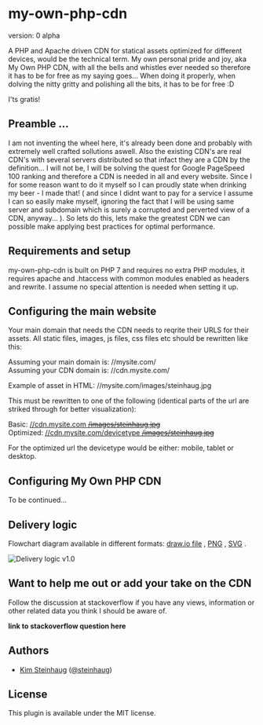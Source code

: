 # my-own-php-cdn

version: 0 alpha

A PHP and Apache driven CDN for statical assets optimized for different devices, would be the technical term. My own personal pride and joy, aka My Own PHP CDN, with all the bells and whistles ever needed so therefore it has to be for free as my saying goes... When doing it properly, when dolving the nitty gritty and polishing all the bits, it has to be for free :D

I'ts gratis!

## Preamble ...

I am not inventing the wheel here, it's already been done and probably with extremely well crafted sollutions aswell. Also the existing CDN's are real CDN's with several servers distributed so that infact they are a CDN by the definition... I will not be, I will be solving the quest for Google PageSpeed 100 ranking and therefore a CDN is needed in all and every website. Since I for some reason want to do it myself so I can proudly state when drinking my beer - I made that! ( and since I didnt want to pay for a service I assume I can so easily make myself, ignoring the fact that I will be using same server and subdomain which is surely a corrupted and perverted view of a CDN, anyway... ). So lets do this, lets make the greatest CDN we can possible make applying best practices for optimal performance. 

## Requirements and setup

my-own-php-cdn is built on PHP 7 and requires no extra PHP modules, it requires apache and .htaccess with common modules enabled as headers and rewrite. I assume no special attention is needed when setting it up.


## Configuring the main website

Your main domain that needs the CDN needs to reqrite their URLS for their assets. All static files, images, js files, css files etc should be rewritten like this:

Assuming your main domain is: //mysite.com/  
Assuming your CDN domain is: //cdn.mysite.com/

Example of asset in HTML: //mysite.com/images/steinhaug.jpg

This must be rewritten to one of the following (identical parts of the url are striked through for better visualization):

Basic: <a href="//cdn.mysite.com/images/steinhaug.jpg">//cdn.mysite.com ~~/images/steinhaug.jpg~~</a>  
Optimized: <a href="//cdn.mysite.com/mobile/images/steinhaug.jpg">//cdn.mysite.com/devicetype ~~/images/steinhaug.jpg~~</a>  

For the optimized url the devicetype would be either: mobile, tablet or desktop.

## Configuring My Own PHP CDN

To be continued...

## Delivery logic

Flowchart diagram available in different formats:
[draw.io file](https://drive.google.com/file/d/1PNXdQvsSUDCecRG1wNiAMnUm6pyXUhT8/view?usp=sharing)
,
[PNG](/steinhaug/my-own-php-cdn/blob/master/reference/My-Own-PHP-CDN.v1.0.png?raw=true)
,
[SVG](https://raw.githubusercontent.com/steinhaug/my-own-php-cdn/master/reference/My-Own-PHP-CDN.v1.0.svg)
.

![Delivery logic v1.0](/steinhaug/my-own-php-cdn/blob/master/reference/My-Own-PHP-CDN.v1.0.png?raw=true "Delivery logic v1.0")

## Want to help me out or add your take on the CDN

Follow the discussion at stackoverflow if you have any views, information or other related data you think I should be aware of.

__link to stackoverflow question here__

## Authors
- [Kim Steinhaug](https://github.com/steinhaug) ([@steinhaug](https://twitter.com/steinhaug))


## License

This plugin is available under the MIT license.
